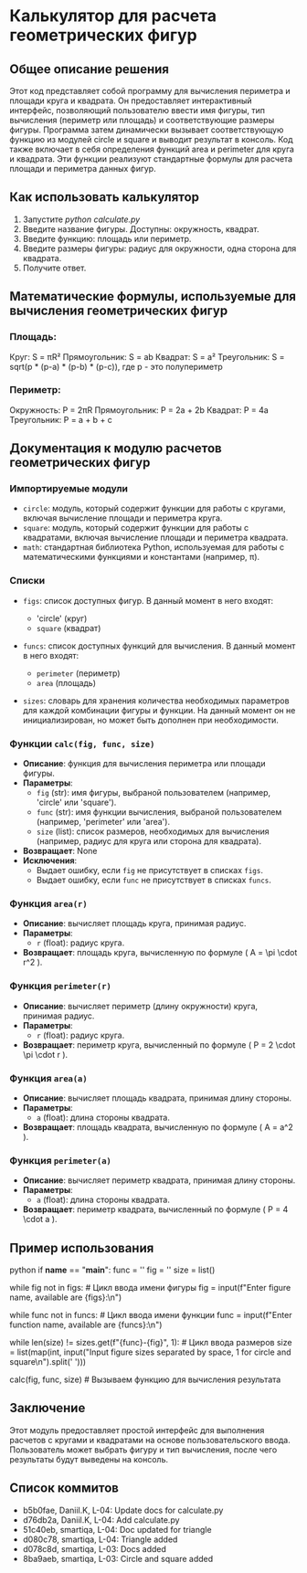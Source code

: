 # Калькулятор для расчета геометрических фигур

## Общее описание решения

Этот код представляет собой программу для вычисления периметра и площади круга и квадрата. Он предоставляет интерактивный интерфейс, позволяющий пользователю ввести имя фигуры, тип вычисления (периметр или площадь) и соответствующие размеры фигуры. Программа затем динамически вызывает соответствующую функцию из модулей circle и square и выводит результат в консоль.
Код также включает в себя определения функций area и perimeter для круга и квадрата. Эти функции реализуют стандартные формулы для расчета площади и периметра данных фигур.

## Как использовать калькулятор

1. Запустите _python calculate.py_
2. Введите название фигуры. Доступны: окружность, квадрат.
3. Введите функцию: площадь или периметр.
4. Введите размеры фигуры: радиус для окружности, одна сторона для квадрата.
5. Получите ответ.

## Математические формулы, используемые для вычисления геометрических фигур

### **Площадь**:

Круг: S = πR²
Прямоугольник: S = ab
Квадрат: S = a²
Треугольник: S = sqrt(p * (p-a) * (p-b) * (p-c)), где p - это полупериметр

### **Периметр**:

Окружность: P = 2πR
Прямоугольник: P = 2a + 2b
Квадрат: P = 4a
Треугольник: P = a + b + c

## Документация к модулю расчетов геометрических фигур

### Импортируемые модули

- `circle`: модуль, который содержит функции для работы с кругами, включая вычисление площади и периметра круга.
- `square`: модуль, который содержит функции для работы с квадратами, включая вычисление площади и периметра квадрата.
- `math`: стандартная библиотека Python, используемая для работы с математическими функциями и константами (например, π).

### Списки

- `figs`: список доступных фигур. В данный момент в него входят:
  - 'circle' (круг)
  - `square` (квадрат)

- `funcs`: список доступных функций для вычисления. В данный момент в него входят:
  - `perimeter` (периметр)
  - `area` (площадь)

- `sizes`: словарь для хранения количества необходимых параметров для каждой комбинации фигуры и функции. На данный момент он не инициализирован, но может быть дополнен при необходимости.

### Функции `calc(fig, func, size)`

- **Описание**: функция для вычисления периметра или площади фигуры.
- **Параметры**:
  - `fig` (str): имя фигуры, выбраной пользователем (например, 'circle' или 'square').
  - `func` (str): имя функции вычисления, выбраной пользователем (например, 'perimeter' или 'area').
  - `size` (list): список размеров, необходимых для вычисления (например, радиус для круга или сторона для квадрата).
- **Возвращает**: None
- **Исключения**:
  - Выдает ошибку, если `fig` не присутствует в списках `figs`.
  - Выдает ошибку, если `func` не присутствует в списках `funcs`.

### Функция `area(r)`

- **Описание**: вычисляет площадь круга, принимая радиус.
- **Параметры**:
  - `r` (float): радиус круга.
- **Возвращает**: площадь круга, вычисленную по формуле \( A = \pi \cdot r^2 \).

### Функция `perimeter(r)`

- **Описание**: вычисляет периметр (длину окружности) круга, принимая радиус.
- **Параметры**:
  - `r` (float): радиус круга.
- **Возвращает**: периметр круга, вычисленный по формуле \( P = 2 \cdot \pi \cdot r \).

### Функция `area(a)`

- **Описание**: вычисляет площадь квадрата, принимая длину стороны.
- **Параметры**:
  - `a` (float): длина стороны квадрата.
- **Возвращает**: площадь квадрата, вычисленную по формуле \( A = a^2 \).

### Функция `perimeter(a)`

- **Описание**: вычисляет периметр квадрата, принимая длину стороны.
- **Параметры**:
  - `a` (float): длина стороны квадрата.
- **Возвращает**: периметр квадрата, вычисленный по формуле \( P = 4 \cdot a \).

## Пример использования

python
if __name__ == "__main__":
func = ''
fig = ''
size = list()

while fig not in figs: # Цикл ввода имени фигуры
fig = input(f"Enter figure name, available are {figs}:\n")

while func not in funcs: # Цикл ввода имени функции
func = input(f"Enter function name, available are {funcs}:\n")

while len(size) != sizes.get(f"{func}-{fig}", 1): # Цикл ввода размеров
size = list(map(int, input("Input figure sizes separated by space, 1 for circle and square\n").split(' ')))

calc(fig, func, size) # Вызываем функцию для вычисления результата


## Заключение

Этот модуль предоставляет простой интерфейс для выполнения расчетов с кругами и квадратами на основе пользовательского ввода. Пользователь может выбрать фигуру и тип вычисления, после чего результаты будут выведены на консоль.

## Список коммитов
- b5b0fae, Daniil.K, L-04: Update docs for calculate.py
- d76db2a, Daniil.K, L-04: Add calculate.py
- 51c40eb, smartiqa, L-04: Doc updated for triangle
- d080c78, smartiqa, L-04: Triangle added
- d078c8d, smartiqa, L-03: Docs added
- 8ba9aeb, smartiqa, L-03: Circle and square added